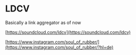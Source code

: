 # LDCV

Basically a link aggregator as of now

[https://soundcloud.com/ldcv](https://soundcloud.com/ldcv)

[https://www.instagram.com/soul_of_rubber/](https://www.instagram.com/soul_of_rubber/?hl=de)